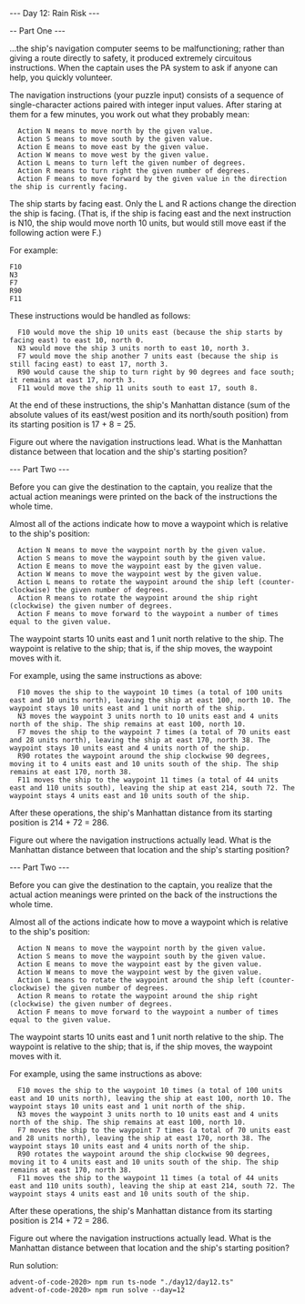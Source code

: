 --- Day 12: Rain Risk ---

-- Part One ---

...the ship's navigation computer seems to be malfunctioning; rather than giving a route directly to safety, it produced extremely circuitous instructions. When the captain uses the PA system to ask if anyone can help, you quickly volunteer.

The navigation instructions (your puzzle input) consists of a sequence of single-character actions paired with integer input values. After staring at them for a few minutes, you work out what they probably mean:

```
  Action N means to move north by the given value.
  Action S means to move south by the given value.
  Action E means to move east by the given value.
  Action W means to move west by the given value.
  Action L means to turn left the given number of degrees.
  Action R means to turn right the given number of degrees.
  Action F means to move forward by the given value in the direction the ship is currently facing.
```

The ship starts by facing east. Only the L and R actions change the direction the ship is facing. (That is, if the ship is facing east and the next instruction is N10, the ship would move north 10 units, but would still move east if the following action were F.)

For example:

```
F10
N3
F7
R90
F11
```

These instructions would be handled as follows:

```
  F10 would move the ship 10 units east (because the ship starts by facing east) to east 10, north 0.
  N3 would move the ship 3 units north to east 10, north 3.
  F7 would move the ship another 7 units east (because the ship is still facing east) to east 17, north 3.
  R90 would cause the ship to turn right by 90 degrees and face south; it remains at east 17, north 3.
  F11 would move the ship 11 units south to east 17, south 8.
```

At the end of these instructions, the ship's Manhattan distance (sum of the absolute values of its east/west position and its north/south position) from its starting position is 17 + 8 = 25.

Figure out where the navigation instructions lead. What is the Manhattan distance between that location and the ship's starting position?

--- Part Two ---

Before you can give the destination to the captain, you realize that the actual action meanings were printed on the back of the instructions the whole time.

Almost all of the actions indicate how to move a waypoint which is relative to the ship's position:

```
  Action N means to move the waypoint north by the given value.
  Action S means to move the waypoint south by the given value.
  Action E means to move the waypoint east by the given value.
  Action W means to move the waypoint west by the given value.
  Action L means to rotate the waypoint around the ship left (counter-clockwise) the given number of degrees.
  Action R means to rotate the waypoint around the ship right (clockwise) the given number of degrees.
  Action F means to move forward to the waypoint a number of times equal to the given value.
```

The waypoint starts 10 units east and 1 unit north relative to the ship. The waypoint is relative to the ship; that is, if the ship moves, the waypoint moves with it.

For example, using the same instructions as above:

```
  F10 moves the ship to the waypoint 10 times (a total of 100 units east and 10 units north), leaving the ship at east 100, north 10. The waypoint stays 10 units east and 1 unit north of the ship.
  N3 moves the waypoint 3 units north to 10 units east and 4 units north of the ship. The ship remains at east 100, north 10.
  F7 moves the ship to the waypoint 7 times (a total of 70 units east and 28 units north), leaving the ship at east 170, north 38. The waypoint stays 10 units east and 4 units north of the ship.
  R90 rotates the waypoint around the ship clockwise 90 degrees, moving it to 4 units east and 10 units south of the ship. The ship remains at east 170, north 38.
  F11 moves the ship to the waypoint 11 times (a total of 44 units east and 110 units south), leaving the ship at east 214, south 72. The waypoint stays 4 units east and 10 units south of the ship.
```

After these operations, the ship's Manhattan distance from its starting position is 214 + 72 = 286.

Figure out where the navigation instructions actually lead. What is the Manhattan distance between that location and the ship's starting position?


--- Part Two ---

Before you can give the destination to the captain, you realize that the actual action meanings were printed on the back of the instructions the whole time.

Almost all of the actions indicate how to move a waypoint which is relative to the ship's position:
```
  Action N means to move the waypoint north by the given value.
  Action S means to move the waypoint south by the given value.
  Action E means to move the waypoint east by the given value.
  Action W means to move the waypoint west by the given value.
  Action L means to rotate the waypoint around the ship left (counter-clockwise) the given number of degrees.
  Action R means to rotate the waypoint around the ship right (clockwise) the given number of degrees.
  Action F means to move forward to the waypoint a number of times equal to the given value.
```
The waypoint starts 10 units east and 1 unit north relative to the ship. The waypoint is relative to the ship; that is, if the ship moves, the waypoint moves with it.

For example, using the same instructions as above:
```
  F10 moves the ship to the waypoint 10 times (a total of 100 units east and 10 units north), leaving the ship at east 100, north 10. The waypoint stays 10 units east and 1 unit north of the ship.
  N3 moves the waypoint 3 units north to 10 units east and 4 units north of the ship. The ship remains at east 100, north 10.
  F7 moves the ship to the waypoint 7 times (a total of 70 units east and 28 units north), leaving the ship at east 170, north 38. The waypoint stays 10 units east and 4 units north of the ship.
  R90 rotates the waypoint around the ship clockwise 90 degrees, moving it to 4 units east and 10 units south of the ship. The ship remains at east 170, north 38.
  F11 moves the ship to the waypoint 11 times (a total of 44 units east and 110 units south), leaving the ship at east 214, south 72. The waypoint stays 4 units east and 10 units south of the ship.
```
After these operations, the ship's Manhattan distance from its starting position is 214 + 72 = 286.

Figure out where the navigation instructions actually lead. What is the Manhattan distance between that location and the ship's starting position?

Run solution:
```
advent-of-code-2020> npm run ts-node "./day12/day12.ts"
advent-of-code-2020> npm run solve --day=12
```
